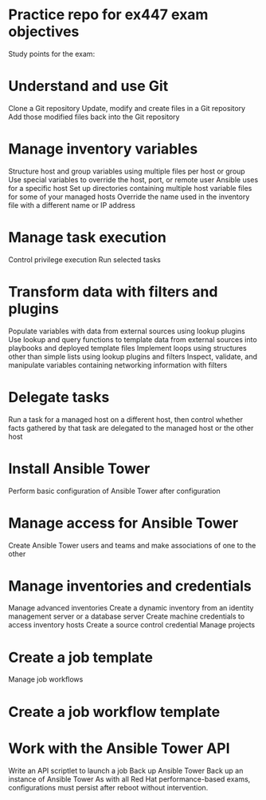 # Practice repo for ex447 exam objectives
Study points for the exam:

# Understand and use Git
Clone a Git repository
Update, modify and create files in a Git repository
Add those modified files back into the Git repository
# Manage inventory variables
Structure host and group variables using multiple files per host or group
Use special variables to override the host, port, or remote user Ansible uses for a specific host
Set up directories containing multiple host variable files for some of your managed hosts
Override the name used in the inventory file with a different name or IP address
# Manage task execution
Control privilege execution
Run selected tasks
# Transform data with filters and plugins
Populate variables with data from external sources using lookup plugins
Use lookup and query functions to template data from external sources into playbooks and deployed template files
Implement loops using structures other than simple lists using lookup plugins and filters
Inspect, validate, and manipulate variables containing networking information with filters
# Delegate tasks
Run a task for a managed host on a different host, then control whether facts gathered by that task are delegated to the managed host or the other host
# Install Ansible Tower
Perform basic configuration of Ansible Tower after configuration
# Manage access for Ansible Tower
Create Ansible Tower users and teams and make associations of one to the other
# Manage inventories and credentials
Manage advanced inventories
Create a dynamic inventory from an identity management server or a database server
Create machine credentials to access inventory hosts
Create a source control credential
Manage projects
# Create a job template
Manage job workflows
# Create a job workflow template
# Work with the Ansible Tower API
Write an API scriptlet to launch a job
Back up Ansible Tower
Back up an instance of Ansible Tower
As with all Red Hat performance-based exams, configurations must persist after reboot without intervention.
